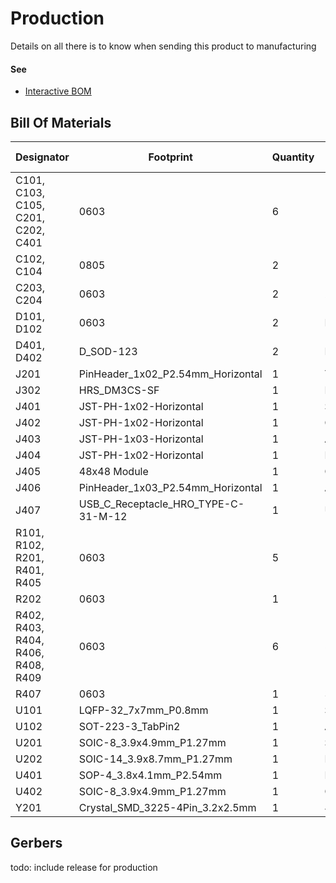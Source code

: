 # Production

Details on all there is to know when sending this product to manufacturing

#### See

- [Interactive BOM](./rsc/ibom)

## Bill Of Materials

|Designator                        |Footprint                          |Quantity|Value              |LCSC Part #|
|----------------------------------|-----------------------------------|--------|-------------------|-----------|
|C101, C103, C105, C201, C202, C401|0603                               |6       |100n               |C57112     |
|C102, C104                        |0805                               |2       |1uF                |C28323     |
|C203, C204                        |0603                               |2       |20p                |C1648      |
|D101, D102                        |0603                               |2       |LED                |C2286      |
|D401, D402                        |D_SOD-123                          |2       |B5819W             |C8598      |
|J201                              |PinHeader_1x02_P2.54mm_Horizontal  |1       |TERM               |           |
|J302                              |HRS_DM3CS-SF                       |1       |DM3CS-SF           |           |
|J401                              |JST-PH-1x02-Horizontal             |1       |SSR                |C173752    |
|J402                              |JST-PH-1x02-Horizontal             |1       |CAN                |C173752    |
|J403                              |JST-PH-1x03-Horizontal             |1       |ANA                |C157929    |
|J404                              |JST-PH-1x02-Horizontal             |1       |PWR                |C173752    |
|J405                              |48x48 Module                       |1       |Conn_02x14_Odd_Even|           |
|J406                              |PinHeader_1x03_P2.54mm_Horizontal  |1       |A1-SEL             |           |
|J407                              |USB_C_Receptacle_HRO_TYPE-C-31-M-12|1       |USB C              |C165948    |
|R101, R102, R201, R401, R405      |0603                               |5       |10k                |C25804     |
|R202                              |0603                               |1       |120                |C22787     |
|R402, R403, R404, R406, R408, R409|0603                               |6       |5.1k               |0603       |
|R407                              |0603                               |1       |330                |C23138     |
|U101                              |LQFP-32_7x7mm_P0.8mm               |1       |STM32G030K6Tx      |C724043    |
|U102                              |SOT-223-3_TabPin2                  |1       |AMS1117-3.3        |C6186      |
|U201                              |SOIC-8_3.9x4.9mm_P1.27mm           |1       |SN65HVD230         |C12084     |
|U202                              |SOIC-14_3.9x8.7mm_P1.27mm          |1       |MCP2518FD          |C626758    |
|U401                              |SOP-4_3.8x4.1mm_P2.54mm            |1       |KAQY214            |C113331    |
|U402                              |SOIC-8_3.9x4.9mm_P1.27mm           |1       |CH340N             |C2977777   |
|Y201                              |Crystal_SMD_3225-4Pin_3.2x2.5mm    |1       |40MHz              |C9010      |

## Gerbers

todo: include release for production
